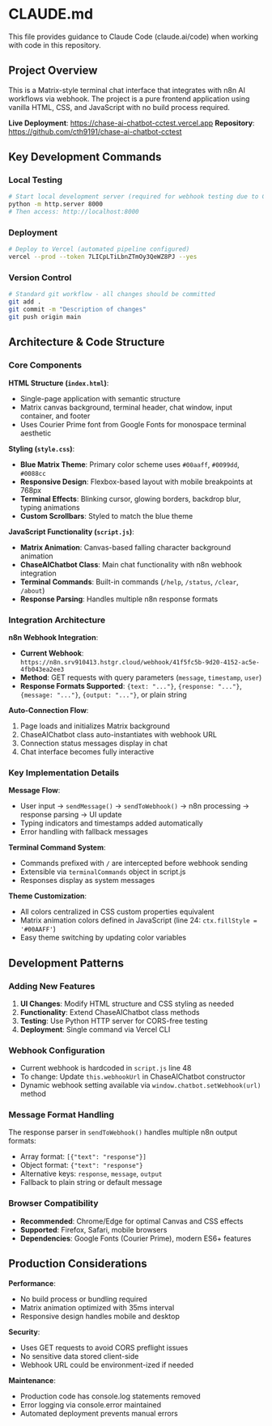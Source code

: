 # CLAUDE.md

This file provides guidance to Claude Code (claude.ai/code) when working with code in this repository.

## Project Overview

This is a Matrix-style terminal chat interface that integrates with n8n AI workflows via webhook. The project is a pure frontend application using vanilla HTML, CSS, and JavaScript with no build process required.

**Live Deployment**: https://chase-ai-chatbot-cctest.vercel.app
**Repository**: https://github.com/cth9191/chase-ai-chatbot-cctest

## Key Development Commands

### Local Testing
```bash
# Start local development server (required for webhook testing due to CORS)
python -m http.server 8000
# Then access: http://localhost:8000
```

### Deployment
```bash
# Deploy to Vercel (automated pipeline configured)
vercel --prod --token 7LICpLTiLbnZTmOy3QeWZ8PJ --yes
```

### Version Control
```bash
# Standard git workflow - all changes should be committed
git add .
git commit -m "Description of changes"
git push origin main
```

## Architecture & Code Structure

### Core Components

**HTML Structure (`index.html`)**:
- Single-page application with semantic structure
- Matrix canvas background, terminal header, chat window, input container, and footer
- Uses Courier Prime font from Google Fonts for monospace terminal aesthetic

**Styling (`style.css`)**:
- **Blue Matrix Theme**: Primary color scheme uses `#00aaff`, `#0099dd`, `#0088cc`
- **Responsive Design**: Flexbox-based layout with mobile breakpoints at 768px
- **Terminal Effects**: Blinking cursor, glowing borders, backdrop blur, typing animations
- **Custom Scrollbars**: Styled to match the blue theme

**JavaScript Functionality (`script.js`)**:
- **Matrix Animation**: Canvas-based falling character background animation
- **ChaseAIChatbot Class**: Main chat functionality with n8n webhook integration
- **Terminal Commands**: Built-in commands (`/help`, `/status`, `/clear`, `/about`)
- **Response Parsing**: Handles multiple n8n response formats

### Integration Architecture

**n8n Webhook Integration**:
- **Current Webhook**: `https://n8n.srv910413.hstgr.cloud/webhook/41f5fc5b-9d20-4152-ac5e-4fb043ea2ee3`
- **Method**: GET requests with query parameters (`message`, `timestamp`, `user`)
- **Response Formats Supported**: `{text: "..."}`, `{response: "..."}`, `{message: "..."}`, `{output: "..."}`, or plain string

**Auto-Connection Flow**:
1. Page loads and initializes Matrix background
2. ChaseAIChatbot class auto-instantiates with webhook URL
3. Connection status messages display in chat
4. Chat interface becomes fully interactive

### Key Implementation Details

**Message Flow**:
- User input → `sendMessage()` → `sendToWebhook()` → n8n processing → response parsing → UI update
- Typing indicators and timestamps added automatically
- Error handling with fallback messages

**Terminal Command System**:
- Commands prefixed with `/` are intercepted before webhook sending
- Extensible via `terminalCommands` object in script.js
- Responses display as system messages

**Theme Customization**:
- All colors centralized in CSS custom properties equivalent
- Matrix animation colors defined in JavaScript (line 24: `ctx.fillStyle = '#00AAFF'`)
- Easy theme switching by updating color variables

## Development Patterns

### Adding New Features
1. **UI Changes**: Modify HTML structure and CSS styling as needed
2. **Functionality**: Extend ChaseAIChatbot class methods
3. **Testing**: Use Python HTTP server for CORS-free testing
4. **Deployment**: Single command via Vercel CLI

### Webhook Configuration
- Current webhook is hardcoded in `script.js` line 48
- To change: Update `this.webhookUrl` in ChaseAIChatbot constructor
- Dynamic webhook setting available via `window.chatbot.setWebhook(url)` method

### Message Format Handling
The response parser in `sendToWebhook()` handles multiple n8n output formats:
- Array format: `[{"text": "response"}]`
- Object format: `{"text": "response"}`
- Alternative keys: `response`, `message`, `output`
- Fallback to plain string or default message

### Browser Compatibility
- **Recommended**: Chrome/Edge for optimal Canvas and CSS effects
- **Supported**: Firefox, Safari, mobile browsers
- **Dependencies**: Google Fonts (Courier Prime), modern ES6+ features

## Production Considerations

**Performance**:
- No build process or bundling required
- Matrix animation optimized with 35ms interval
- Responsive design handles mobile and desktop

**Security**:
- Uses GET requests to avoid CORS preflight issues
- No sensitive data stored client-side
- Webhook URL could be environment-ized if needed

**Maintenance**:
- Production code has console.log statements removed
- Error logging via console.error maintained
- Automated deployment prevents manual errors